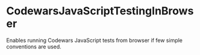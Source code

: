 # CodewarsJavaScriptTestingInBrowser
Enables running Codewars JavaScript tests from browser if few simple conventions are used.
